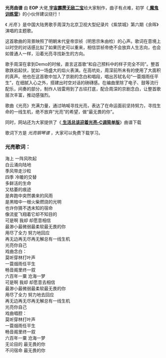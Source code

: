 

**光亮曲谱** 由 **EOP** 大佬[
**宇宙霹雳无敌二宝**](https://www.everyonepiano.cn/user-195744.html)给大家制作，曲子有点难，初学《[
**魔鬼训练营**](/Sale.html)》的小伙伴建议绕行！

《 _光亮_ 》是中国大陆男歌手周深为北京卫视大型纪录片《紫禁城》第六期《余晖》演唱的主题歌。

这首歌曲的背景映照了明朝末代皇帝崇祯（明思宗朱由检）的心声。歌词在意境上以时空的对话感比拟了如果历史可以重来，相信崇祯帝绝不会放弃人生志向，也会如普通人一样，沿着光亮寻找新生的方向。

歌手周深在拿到Demo的时候，直言这首歌“和自己预料中的样子完全不同”。整首歌跌宕起伏，犹如一场盛大的焰火表演。在高吭处，周深前所未有的使用了大面积的真声。他也在这首歌中加入了京剧的念白和唱段，唱出苏轼名句“一蓑烟雨任平生”，在细腻入心之外，搭建出时空对话的磅礴感。在编曲里除了电子、鼓等流行配乐，间奏的部分，制作人钱雷用到了古埙打底，配合周深的京剧念白，让整首歌层次丰富，推动感强烈。

歌曲《光亮》充满力量，通过呐喊寻找光亮，表达了在命运面前坚持努力，寻找生命的一线生机，绝不放弃“光亮”的希望，做“最无畏的你”。

同时，网站还为大家提供了《[ **生活总该迎着光亮-C调简单版**](Music-13533-生活总该迎着光亮-C调简单版-乔家的儿女主题曲.html
"生活总该迎着光亮-C调简单版")》曲谱下载

歌词下方是 _光亮钢琴谱_ ，大家可以免费下载学习。

### 光亮歌词：

海上 一阵风吹起  
白云涌向陆地  
季风带走沙粒  
四季 冷暖的交替  
多鲜活的生命  
又枯萎的痕迹  
是奔跑中突然袭来的风雨  
是黑暗中一根火柴燃烧的光明  
也许你猜不透未知的宿命  
像流星飞翔着它却不知目的  
可是啊 我却 却愿意相信  
最渺小最微弱最柔软最无畏的你  
用尽了全力 努力地回应  
再无边再无尽再无解总有一线生机  
光亮你自己  
戏曲念白：  
莫听穿林打叶声  
一蓑烟雨任平生  
畅音阁里终一叙  
六百年一粟 沧海一梦  
可是啊 我却 却愿意去相信  
最渺小最微弱最柔软最无畏的你  
用尽了全力 努力地去回应  
再无边再无尽再无解总有一线生机  
光亮你自己  
戏曲唱腔：  
莫听穿林打叶声  
一蓑烟雨任平生  
畅音阁里终一叙  
六百年一粟 沧海一梦  
无论目的 最无畏的你  
不问宿命 最无畏的你

